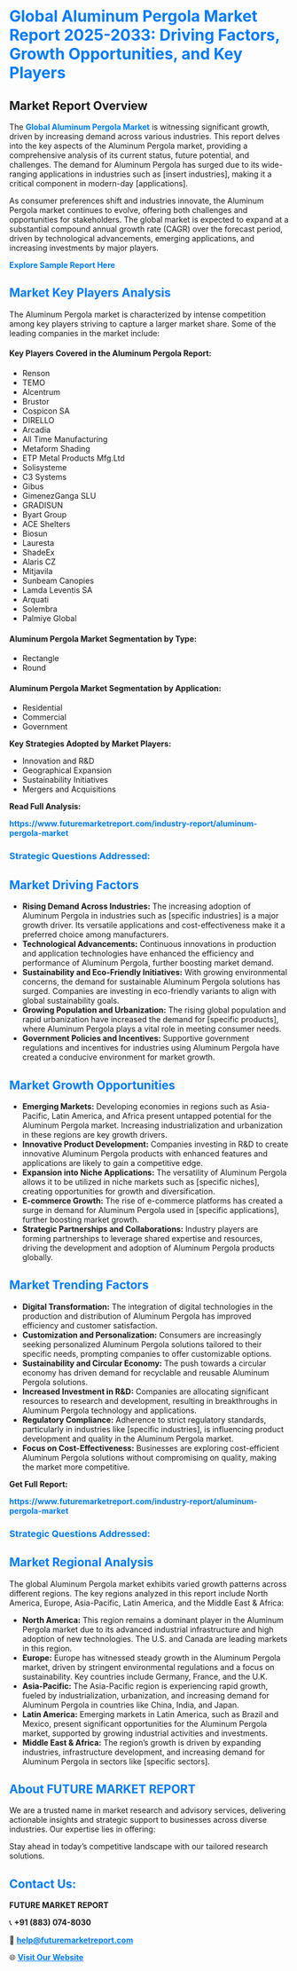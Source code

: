 <h1 style="color: #007BFF;">Global Aluminum Pergola Market Report 2025-2033: Driving Factors, Growth Opportunities, and Key Players</h1>

<section id="overview">
<h2>Market Report Overview</h2>
<p>The <a href="https://www.futuremarketreport.com/industry-report/aluminum-pergola-market" style="color: #007BFF; text-decoration: none;"><strong>Global Aluminum Pergola Market</strong></a> is witnessing significant growth, driven by increasing demand across various industries. This report delves into the key aspects of the Aluminum Pergola market, providing a comprehensive analysis of its current status, future potential, and challenges. The demand for Aluminum Pergola has surged due to its wide-ranging applications in industries such as [insert industries], making it a critical component in modern-day [applications].</p>
<p>As consumer preferences shift and industries innovate, the Aluminum Pergola market continues to evolve, offering both challenges and opportunities for stakeholders. The global market is expected to expand at a substantial compound annual growth rate (CAGR) over the forecast period, driven by technological advancements, emerging applications, and increasing investments by major players.</p>
</section>

<section id="overview">
<p><a href="https://www.futuremarketreport.com/request-sample/reportId=51893" style="color: #007BFF; text-decoration: none;"><strong>Explore Sample Report Here</strong></a></p>
</section>

<section id="key-players">
<h2 style="color: #007BFF;">Market Key Players Analysis</h2>
<p>The Aluminum Pergola market is characterized by intense competition among key players striving to capture a larger market share. Some of the leading companies in the market include:</p>
<h4>Key Players Covered in the Aluminum Pergola Report:</h4>
<ul><li>Renson</li><li>TEMO</li><li>Alcentrum</li><li>Brustor</li><li>Cospicon SA</li><li>DIRELLO</li><li>Arcadia</li><li>All Time Manufacturing</li><li>Metaform Shading</li><li>ETP Metal Products Mfg.Ltd</li><li>Solisysteme</li><li>C3 Systems</li><li>Gibus</li><li>GimenezGanga SLU</li><li>GRADISUN</li><li>Byart Group</li><li>ACE Shelters</li><li>Biosun</li><li>Lauresta</li><li>ShadeEx</li><li>Alaris CZ</li><li>Mitjavila</li><li>Sunbeam Canopies</li><li>Lamda Leventis SA</li><li>Arquati</li><li>Solembra</li><li>Palmiye Global</li></ul>
<h4>Aluminum Pergola Market Segmentation by Type:</h4>
<ul><li>Rectangle</li><li>Round</li></ul>

<h4>Aluminum Pergola Market Segmentation by Application:</h4>
<ul><li>Residential</li><li>Commercial</li><li>Government</li></ul>
<p><strong>Key Strategies Adopted by Market Players:</strong></p>
<ul>
<li>Innovation and R&D</li>
<li>Geographical Expansion</li>
<li>Sustainability Initiatives</li>
<li>Mergers and Acquisitions</li>
</ul>
</section>

<section>
<p><strong>Read Full Analysis: </strong></p><a href="https://www.futuremarketreport.com/industry-report/aluminum-pergola-market" style="color: #007BFF; text-decoration: none;"><strong>https://www.futuremarketreport.com/industry-report/aluminum-pergola-market</strong></a>
<h3 style="color: #007BFF;">Strategic Questions Addressed:</h3>
</section>

<section id="driving-factors">
<h2 style="color: #007BFF;">Market Driving Factors</h2>
<ul>
<li><strong>Rising Demand Across Industries:</strong> The increasing adoption of Aluminum Pergola in industries such as [specific industries] is a major growth driver. Its versatile applications and cost-effectiveness make it a preferred choice among manufacturers.</li>
<li><strong>Technological Advancements:</strong> Continuous innovations in production and application technologies have enhanced the efficiency and performance of Aluminum Pergola, further boosting market demand.</li>
<li><strong>Sustainability and Eco-Friendly Initiatives:</strong> With growing environmental concerns, the demand for sustainable Aluminum Pergola solutions has surged. Companies are investing in eco-friendly variants to align with global sustainability goals.</li>
<li><strong>Growing Population and Urbanization:</strong> The rising global population and rapid urbanization have increased the demand for [specific products], where Aluminum Pergola plays a vital role in meeting consumer needs.</li>
<li><strong>Government Policies and Incentives:</strong> Supportive government regulations and incentives for industries using Aluminum Pergola have created a conducive environment for market growth.</li>
</ul>
</section>

<section id="growth-opportunities">
<h2 style="color: #007BFF;">Market Growth Opportunities</h2>
<ul>
<li><strong>Emerging Markets:</strong> Developing economies in regions such as Asia-Pacific, Latin America, and Africa present untapped potential for the Aluminum Pergola market. Increasing industrialization and urbanization in these regions are key growth drivers.</li>
<li><strong>Innovative Product Development:</strong> Companies investing in R&D to create innovative Aluminum Pergola products with enhanced features and applications are likely to gain a competitive edge.</li>
<li><strong>Expansion into Niche Applications:</strong> The versatility of Aluminum Pergola allows it to be utilized in niche markets such as [specific niches], creating opportunities for growth and diversification.</li>
<li><strong>E-commerce Growth:</strong> The rise of e-commerce platforms has created a surge in demand for Aluminum Pergola used in [specific applications], further boosting market growth.</li>
<li><strong>Strategic Partnerships and Collaborations:</strong> Industry players are forming partnerships to leverage shared expertise and resources, driving the development and adoption of Aluminum Pergola products globally.</li>
</ul>
</section>

<section id="trending-factors">
<h2 style="color: #007BFF;">Market Trending Factors</h2>
<ul>
<li><strong>Digital Transformation:</strong> The integration of digital technologies in the production and distribution of Aluminum Pergola has improved efficiency and customer satisfaction.</li>
<li><strong>Customization and Personalization:</strong> Consumers are increasingly seeking personalized Aluminum Pergola solutions tailored to their specific needs, prompting companies to offer customizable options.</li>
<li><strong>Sustainability and Circular Economy:</strong> The push towards a circular economy has driven demand for recyclable and reusable Aluminum Pergola solutions.</li>
<li><strong>Increased Investment in R&D:</strong> Companies are allocating significant resources to research and development, resulting in breakthroughs in Aluminum Pergola technology and applications.</li>
<li><strong>Regulatory Compliance:</strong> Adherence to strict regulatory standards, particularly in industries like [specific industries], is influencing product development and quality in the Aluminum Pergola market.</li>
<li><strong>Focus on Cost-Effectiveness:</strong> Businesses are exploring cost-efficient Aluminum Pergola solutions without compromising on quality, making the market more competitive.</li>
</ul>
</section>

<section>
<p><strong>Get Full Report: </strong></p><a href="https://www.futuremarketreport.com/industry-report/aluminum-pergola-market" style="color: #007BFF; text-decoration: none;"><strong>https://www.futuremarketreport.com/industry-report/aluminum-pergola-market</strong></a>
<h3 style="color: #007BFF;">Strategic Questions Addressed:</h3>
</section>


<section id="regional-analysis">
<h2 style="color: #007BFF;">Market Regional Analysis</h2>
<p>The global Aluminum Pergola market exhibits varied growth patterns across different regions. The key regions analyzed in this report include North America, Europe, Asia-Pacific, Latin America, and the Middle East & Africa:</p>
<ul>
<li><strong>North America:</strong> This region remains a dominant player in the Aluminum Pergola market due to its advanced industrial infrastructure and high adoption of new technologies. The U.S. and Canada are leading markets in this region.</li>
<li><strong>Europe:</strong> Europe has witnessed steady growth in the Aluminum Pergola market, driven by stringent environmental regulations and a focus on sustainability. Key countries include Germany, France, and the U.K.</li>
<li><strong>Asia-Pacific:</strong> The Asia-Pacific region is experiencing rapid growth, fueled by industrialization, urbanization, and increasing demand for Aluminum Pergola in countries like China, India, and Japan.</li>
<li><strong>Latin America:</strong> Emerging markets in Latin America, such as Brazil and Mexico, present significant opportunities for the Aluminum Pergola market, supported by growing industrial activities and investments.</li>
<li><strong>Middle East & Africa:</strong> The region’s growth is driven by expanding industries, infrastructure development, and increasing demand for Aluminum Pergola in sectors like [specific sectors].</li>
</ul>
</section>

<footer>
<h2 style="color: #007BFF;">About FUTURE MARKET REPORT</h2>
<p>We are a trusted name in market research and advisory services, delivering actionable insights and strategic support to businesses across diverse industries. Our expertise lies in offering:</p>

<p>Stay ahead in today’s competitive landscape with our tailored research solutions.</p>

<h2 style="color: #007BFF;">Contact Us:</h2>
<p><strong>FUTURE MARKET REPORT</strong></p>
<p>📞 <strong>+91 (883) 074-8030</strong></p>
<p>📧 <strong><a href="mailto:help@futuremarketreport.com" style="color: #007BFF;">help@futuremarketreport.com</a></strong></p>
<p>🌐 <strong><a href="https://www.futuremarketreport.com/" style="color: #007BFF;">Visit Our Website</a></strong></p>
</footer>